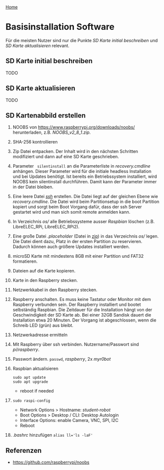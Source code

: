 [Home](../..)

# Basisinstallation Software

Für die meisten Nutzer sind nur die Punkte *SD Karte initial beschreiben* und *SD Karte aktualisieren* relevant.

## SD Karte initial beschreiben

TODO

## SD Karte aktualisieren

TODO

## SD Kartenabbild erstellen

1. NOOBS von https://www.raspberrypi.org/downloads/noobs/ herunterladen, z.B. *NOOBS_v2_8_1.zip*.
1. SHA-256 kontrollieren
1. Zip Datei entpacken. Der Inhalt wird in den nächsten Schritten modifiziert und dann auf eine SD Karte geschrieben.
1. Parameter ` silentinstall` an die Parameterliste in *recovery.cmdline* anhängen. Dieser Parameter wird für die initiale headless Installation und bei Updates benötigt. Ist bereits ein Betriebssystem installiert, wird NOOBS kein silentinstall durchführen. Damit kann der Parameter immer in der Datei bleiben.
1. Eine leere Datei *[ssh](files/ssh)* erstellen. Die Datei liegt auf der gleichen Ebene wie *recovery.cmdline*. Die Datei wird beim Partitionsetup in die boot Partition kopiert und sorgt beim Boot Vorgang dafür, dass der ssh Server gestartet wird und man sich somit remote anmelden kann.
1. In Verzeichnis *os/* alle Betriebssysteme ausser *Raspbian* löschen (z.B. LibreELEC_RPi, LibreELEC_RPi2).
1. Eine große Datei *.placeholder* (Datei in [zip](files/placeholder1.5gb.zip)) in das Verzeichnis *os/* legen. Die Datei dient dazu, Platz in der ersten Partition zu reservieren. Dadurch können auch größere Updates installiert werden.
1. microSD Karte mit mindestens 8GB mit einer Partition und FAT32 formatieren.
1. Dateien auf die Karte kopieren.
1. Karte in den Raspberry stecken.
1. Netzwerkkabel in den Raspberry stecken.
1. Raspberry anschalten. Es muss keine Tastatur oder Monitor mit dem Raspberry verbunden sein. Der Raspberry installiert und bootet selbständig Raspbian. Die Zeitdauer für die Installation hängt von der Geschwindigkeit der SD Karte ab. Bei einer 32GB Sandisk dauert die Installation etwa 20 Minuten. Der Vorgang ist abgeschlossen, wenn die Schreib LED (grün) aus bleibt.
1. Netzwerkadresse ermitteln
1. Mit Raspberry über ssh verbinden. Nutzername/Passwort sind *pi*/*raspberry*.
1. Passwort ändern. `passwd`, *raspberry*, 2x *myr0bot*
1. Raspbian aktualisieren

    ```
    sudo apt update
    sudo apt upgrade
    ```

    - reboot if needed
1. `sudo raspi-config`
    - Network Options > Hostname: *student-robot*
    - Boot Options > Desktop / CLI: Desktop Autologin
    - Interface Options: enable Camera, VNC, SPI, I2C
    - Reboot
1. *.bashrc* hinzufügen `alias ll='ls -laF'`

## Referenzen

* https://github.com/raspberrypi/noobs
